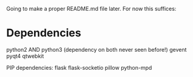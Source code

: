 Going to make a proper README.md file later.
For now this suffices:

Dependencies
====
python2 AND python3 (dependency on both never seen before!)
gevent
pyqt4
qtwebkit


PIP dependencies:
flask
flask-socketio
pillow
python-mpd
